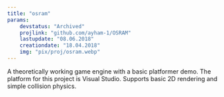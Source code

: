 ```yaml
---
title: "osram"
params:
    devstatus: "Archived"
    projlink: "github.com/ayham-1/OSRAM"
    lastupdate: "08.06.2018"
    creationdate: "18.04.2018"
    img: "pix/proj/osram.webp"
---
```


A theoretically working game engine with a basic platformer demo. The platform for this project is Visual Studio. Supports basic 2D rendering and simple collision physics.
